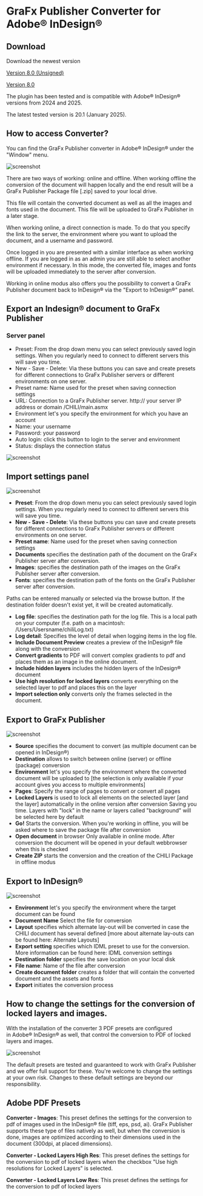 # GraFx Publisher Converter for Adobe® InDesign®

## Download

Download the newest version

[Version 8.0 (Unsigned)](https://s3.eu-central-1.amazonaws.com/releases.chili-publish.com/releases/Desktop_Tools/8.0.0.0_Id_202403130816/CHILI_InDesign_Extensions_8.0.0.0_Unsigned.zip)

[Version 8.0](https://s3.eu-central-1.amazonaws.com/releases.chili-publish.com/releases/Desktop_Tools/8.0.0.0_Id_202403130816/CHILI_InDesign_Extensions_8.0.0.0.zip)

The plugin has been tested and is compatible with Adobe® InDesign® versions from 2024 and 2025.

The latest tested version is 20.1 (January 2025).

## How to access Converter?

You can find the GraFx Publisher converter in Adobe® InDesign® under the "Window" menu.

![screenshot](extension1.png)

There are two ways of working: online and offline.
When working offline the conversion of the document will happen locally and the end result will be a GraFx Publisher Package file [.zip] saved to your local drive.

This file will contain the converted document as well as all the images and fonts used in the document. This file will be uploaded to GraFx Publisher in a later stage.

When working online, a direct connection is made. To do that you specify the link to the server, the environment where you want to upload the document, and a username and password.

Once logged in you are presented with a similar interface as when working offline. If you are logged in as an admin you are still able to select another environment if necessary.
In this mode, the converted file, images and fonts will be uploaded immediately to the server after conversion.

Working in online modus also offers you the possibility to convert a GraFx Publisher document back to InDesign® via the "Export to InDesign®" panel.

## Export an Indesign® document to GraFx Publisher

### Server panel

- Preset: From the drop down menu you can select previously saved login settings. When you regularly need to connect to different servers this will save you time.
- New - Save - Delete: Via these buttons you can save and create presets for different connections to GraFx Publisher servers or different environments on one server.
- Preset name: Name used for the preset when saving connection settings
- URL: Connection to a GraFx Publisher server. http:// your server IP address or domain /CHILI/main.asmx
- Environment let's you specify the environment for which you have an account
- Name: your username
- Password: your password
- Auto login: click this button to login to the server and environment
- Status: displays the connection status

![screenshot](extension2.png)

## Import settings panel

![screenshot](extension4.png)

- **Preset**: From the drop down menu you can select previously saved login settings. When you regularly need to connect to different servers this will save you time.
- **New - Save - Delete**: Via these buttons you can save and create presets for different connections to GraFx Publisher servers or different environments on one server.
- **Preset name**: Name used for the preset when saving connection settings
- **Documents** specifies the destination path of the document on the GraFx Publisher server after conversion.
- **Images**: specifies the destination path of the images on the GraFx Publisher server after conversion.
- **Fonts**: specifies the destination path of the fonts on the GraFx Publisher server after conversion.

Paths can be entered manually or selected via the browse button. If the destination folder doesn't exist yet, it will be created automatically. 
 

- **Log file**: specifies the destination path for the log file. This is a local path on your computer (f.e. path on a macintosh: /Users/Usersname/chiliLog.txt)
- **Log detail**: Specifies the level of detail when logging items in the log file.
- **Include Document Preview** creates a preview of the InDesign® file along with the conversion
- **Convert gradients** to PDF will convert complex gradients to pdf and places them as an image in the online document.
- **Include hidden layers** includes the hidden layers of the InDesign® document
- **Use high resolution for locked layers** converts everything on the selected layer to pdf and places this on the layer
- **Import selection only** converts only the frames selected in the document.

## Export to GraFx Publisher

![screenshot](extension5.png)

- **Source** specifies the document to convert (as multiple document can be opened in InDesign®)
- **Destination** allows to switch between online (server) or offline (package) conversion
- **Environment** let's you specify the environment where the converted document will be uploaded to [the selection is only available if your account gives you access to multiple environments]
- **Pages**: Specify the range of pages to convert or convert all pages
- **Locked Layers** is used to lock all elements on the selected layer [and the layer] automatically in the online version after conversion Saving you time. Layers with "lock" in the name or layers called "background" will be selected here by default
- **Go!** Starts the conversion. When you're working in offline, you will be asked where to save the package file after conversion
- **Open document** in browser Only available in online mode. After conversion the document will be opened in your default webbrowser when this is checked
- **Create ZIP** starts the conversion and the creation of the CHILI Package in offline modus

## Export to InDesign®

![screenshot](extension6.png)

- **Environment** let's you specify the environment where the target document can be found
- **Document Name** Select the file for conversion
- **Layout** specifies which alternate lay-out will be converted in case the CHILI document has several defined [more about alternate lay-outs can be found here: Alternate Layouts]
- **Export setting** specifies which IDML preset to use for the conversion. More information can be found here: IDML conversion settings
- **Destination folder** specifies the save location on your local disk
- **File name**: Name of the file after conversion
- **Create document folder** creates a folder that will contain the converted document and the assets and fonts
- **Export** initiates the conversion process

## How to change the settings for the conversion of locked layers and images. 

With the installation of the converter 3 PDF presets are configured in Adobe® InDesign® as well, that control the conversion to PDF of locked layers and images.

![screenshot](extension7.png)

The default presets are tested and guaranteed to work with GraFx Publisher and we offer full support for these.
You're welcome to change the settings at your own risk. Changes to these default settings are beyond our responsibility.

## Adobe PDF Presets

**Converter - Images**: This preset defines the settings for the conversion to pdf of images used in the InDesign® file (tiff, eps, psd, ai). GraFx Publisher supports these type of files natively as well, but when the conversion is done, images are optimized according to their dimensions used in the document (300dpi, at placed dimensions).

**Converter - Locked Layers High Res**: This preset defines the settings for the conversion to pdf of locked layers when the checkbox "Use high resolutions for Locked Layers" is selected.

**Converter - Locked Layers Low Res**: This preset defines the settings for the conversion to pdf of locked layers

